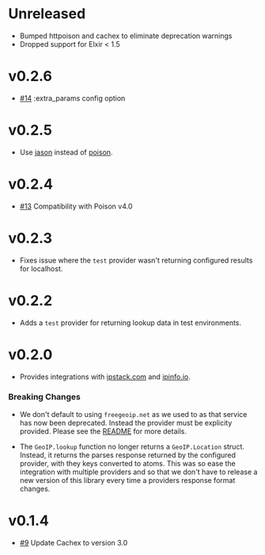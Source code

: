 # Unreleased

* Bumped httpoison and cachex to eliminate deprecation warnings
* Dropped support for Elxir < 1.5
# v0.2.6

- [#14](https://github.com/navinpeiris/geoip/pull/14) :extra_params config option

# v0.2.5

- Use [jason](https://github.com/michalmuskala/jason) instead of [poison](https://github.com/devinus/poison).

# v0.2.4

- [#13](https://github.com/navinpeiris/geoip/pull/13) Compatibility with Poison v4.0

# v0.2.3

- Fixes issue where the `test` provider wasn't returning configured results for localhost.

# v0.2.2

- Adds a `test` provider for returning lookup data in test environments.

# v0.2.0

- Provides integrations with [ipstack.com](http://ipstack.com) and [ipinfo.io](http://ipinfo.io).

### Breaking Changes

- We don't default to using `freegeoip.net` as we used to as that service has now been deprecated. Instead the provider must be explicity provided. Please see the [README](https://github.com/navinpeiris/geoip/blob/master/README.md) for more details.

- The `GeoIP.lookup` function no longer returns a `GeoIP.Location` struct. Instead, it returns the parses response returned by the configured provider, with they keys converted to atoms. This was so ease the integration with multiple providers and so that we don't have to release a new version of this library every time a providers response format changes.

# v0.1.4

- [#9](https://github.com/navinpeiris/geoip/pull/9) Update Cachex to version 3.0
